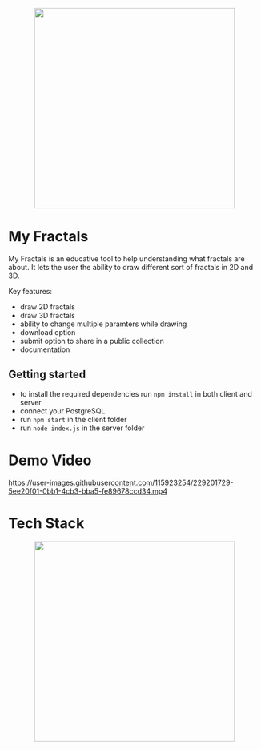 <p align="center">
<img src='https://user-images.githubusercontent.com/115923254/229200340-7d50fda7-89d6-4933-97de-02fd941f9f27.png' height='400'/>
</p>


# My Fractals

My Fractals is an educative tool to help understanding what fractals are about. It lets the user the ability to draw different sort of fractals in 2D and 3D.

Key features:

- draw 2D fractals
- draw 3D fractals
- ability to change multiple paramters while drawing
- download option
- submit option to share in a public collection
- documentation


## Getting started

- to install the required dependencies run `npm install` in both client and server
- connect your PostgreSQL
- run `npm start` in the client folder
- run `node index.js` in the server folder

  
# Demo Video

https://user-images.githubusercontent.com/115923254/229201729-5ee20f01-0bb1-4cb3-bba5-fe89678ccd34.mp4

# Tech Stack

<p align="center">
<img src='https://user-images.githubusercontent.com/115923254/229207586-e55eeda5-db33-41d6-a737-692df72f2a3c.png' height='400'/>
</p>

